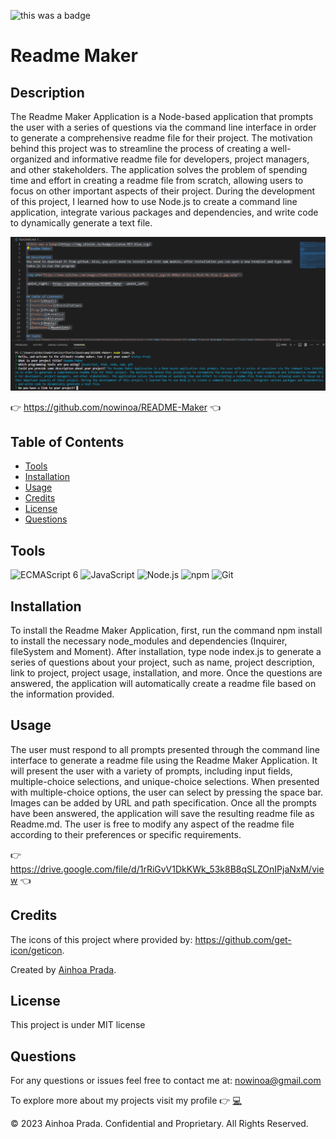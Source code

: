 ![this was a badge](https://img.shields.io/badge/License-MIT-blue.svg)
# Readme Maker

## Description
The Readme Maker Application is a Node-based application that prompts the user with a series of questions via the command line interface in order to generate a comprehensive readme file for their project. The motivation behind this project was to streamline the process of creating a well-organized and informative readme file for developers, project managers, and other stakeholders. The application solves the problem of spending time and effort in creating a readme file from scratch, allowing users to focus on other important aspects of their project. During the development of this project, I learned how to use Node.js to create a command line application, integrate various packages and dependencies, and write code to dynamically generate a text file.

<img src="./assets/readme-maker.png">

:point_right:  https://github.com/nowinoa/README-Maker  :point_left:

## Table of Contents
* [Tools](#tools)
* [Installation](#installation)
* [Usage](#usage)
* [Credits](#credits)
* [License](#license)
* [Questions](#questions)

## Tools
<img src="https://github.com/get-icon/geticon/raw/master/icons/es6.svg" alt="ECMAScript 6" width="30px" height="30px">  <img src="https://github.com/get-icon/geticon/raw/master/icons/javascript.svg" alt="JavaScript" width="30px" height="30px">  <img src="https://github.com/get-icon/geticon/raw/master/icons/nodejs-icon.svg" alt="Node.js" width="30px" height="30px">  <img src="https://github.com/get-icon/geticon/raw/master/icons/npm.svg" alt="npm" width="30px" height="30px">  <img src="https://github.com/get-icon/geticon/raw/master/icons/git-icon.svg" alt="Git" width="30px" height="30px">

## Installation
To install the Readme Maker Application, first, run the command npm install to install the necessary node_modules and dependencies (Inquirer, fileSystem and Moment). After installation, type node index.js to generate a series of questions about your project, such as name, project description, link to project, project usage, installation, and more. Once the questions are answered, the application will automatically create a readme file based on the information provided.

## Usage
The user must respond to all prompts presented through the command line interface to generate a readme file using the Readme Maker Application. It will present the user with a variety of prompts, including input fields, multiple-choice selections, and unique-choice selections. When presented with multiple-choice options, the user can select by pressing the space bar.  Images can be added by URL and path specification. Once all the prompts have been answered, the application will save the resulting readme file as Readme.md. The user is free to modify any aspect of the readme file according to their preferences or specific requirements.

:point_right:  https://drive.google.com/file/d/1rRiGvV1DkKWk_53k8B8qSLZOnIPjaNxM/view  :point_left:

## Credits
The icons of this project where provided by: https://github.com/get-icon/geticon.

Created by <a href="https://github.com/nowinoa">Ainhoa Prada</a>.


## License
This project is under MIT license
        



## Questions
For any questions or issues feel free to contact me at: nowinoa@gmail.com

To explore more about my projects visit my profile :point_right: <a href="https://github.com/nowinoa">:computer:</a>

© 2023 Ainhoa Prada. Confidential and Proprietary. All Rights Reserved.
